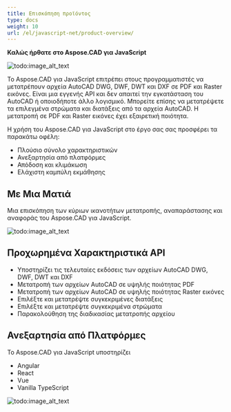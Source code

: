 ```yaml
---
title: Επισκόπηση προϊόντος
type: docs
weight: 10
url: /el/javascript-net/product-overview/
---
```


**Καλώς ήρθατε στο Aspose.CAD για JavaScript**

![todo:image_alt_text](/_assets/home_5.png)

Το Aspose.CAD για JavaScript επιτρέπει στους προγραμματιστές να μετατρέπουν αρχεία AutoCAD DWG, DWF, DWT και DXF σε PDF και Raster εικόνες. Είναι μια εγγενής API και δεν απαιτεί την εγκατάσταση του AutoCAD ή οποιοδήποτε άλλο λογισμικό. Μπορείτε επίσης να μετατρέψετε τα επιλεγμένα στρώματα και διατάξεις από τα αρχεία AutoCAD. Η μετατροπή σε PDF και Raster εικόνες έχει εξαιρετική ποιότητα.

Η χρήση του Aspose.CAD για JavaScript στο έργο σας σας προσφέρει τα παρακάτω οφέλη:

- Πλούσιο σύνολο χαρακτηριστικών
- Ανεξαρτησία από πλατφόρμες
- Απόδοση και κλιμάκωση
- Ελάχιστη καμπύλη εκμάθησης

## **Με Μια Ματιά**
Μια επισκόπηση των κύριων ικανοτήτων μετατροπής, αναπαράστασης και αναφοράς του Aspose.CAD για JavaScript.

![todo:image_alt_text](/_assets/javascript-net/product-overview_2.png)
## **Προχωρημένα Χαρακτηριστικά API**
- Υποστηρίζει τις τελευταίες εκδόσεις των αρχείων AutoCAD DWG, DWF, DWT και DXF
- Μετατροπή των αρχείων AutoCAD σε υψηλής ποιότητας PDF
- Μετατροπή των αρχείων AutoCAD σε υψηλής ποιότητας Raster εικόνες
- Επιλέξτε και μετατρέψτε συγκεκριμένες διατάξεις
- Επιλέξτε και μετατρέψτε συγκεκριμένα στρώματα
- Παρακολούθηση της διαδικασίας μετατροπής αρχείου
## **Ανεξαρτησία από Πλατφόρμες**
Το Aspose.CAD για JavaScript υποστηρίζει

- Angular
- React
- Vue
- Vanilla TypeScript

![todo:image_alt_text](/_assets/javascript-net/product-overview_3.png)
